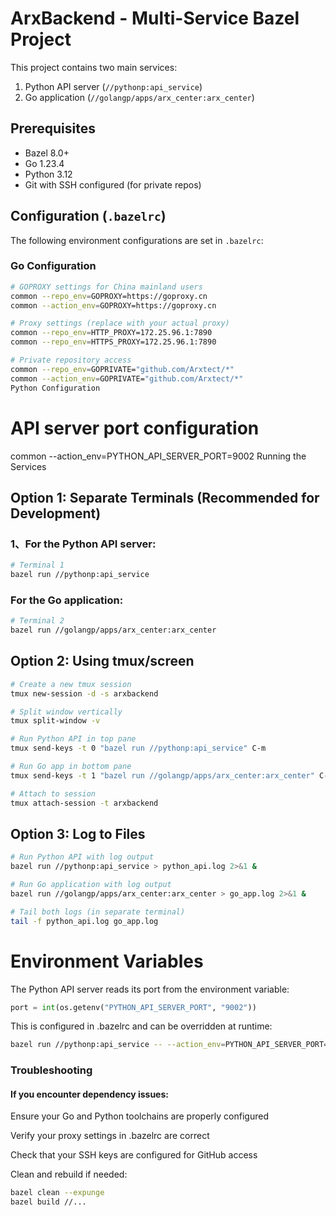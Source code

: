 # ArxBackend - Multi-Service Bazel Project

This project contains two main services:
1. Python API server (`//pythonp:api_service`)
2. Go application (`//golangp/apps/arx_center:arx_center`)

## Prerequisites

- Bazel 8.0+
- Go 1.23.4
- Python 3.12
- Git with SSH configured (for private repos)

## Configuration (`.bazelrc`)

The following environment configurations are set in `.bazelrc`:

### Go Configuration
```bash
# GOPROXY settings for China mainland users
common --repo_env=GOPROXY=https://goproxy.cn
common --action_env=GOPROXY=https://goproxy.cn

# Proxy settings (replace with your actual proxy)
common --repo_env=HTTP_PROXY=172.25.96.1:7890
common --repo_env=HTTPS_PROXY=172.25.96.1:7890

# Private repository access
common --repo_env=GOPRIVATE="github.com/Arxtect/*"
common --action_env=GOPRIVATE="github.com/Arxtect/*"
Python Configuration
```

# API server port configuration
common --action_env=PYTHON_API_SERVER_PORT=9002
Running the Services
## Option 1: Separate Terminals (Recommended for Development)
### 1、For the Python API server:

```bash
# Terminal 1
bazel run //pythonp:api_service
```
### For the Go application:

```bash
# Terminal 2
bazel run //golangp/apps/arx_center:arx_center
```

## Option 2: Using tmux/screen
```bash
# Create a new tmux session
tmux new-session -d -s arxbackend

# Split window vertically
tmux split-window -v

# Run Python API in top pane
tmux send-keys -t 0 "bazel run //pythonp:api_service" C-m

# Run Go app in bottom pane
tmux send-keys -t 1 "bazel run //golangp/apps/arx_center:arx_center" C-m

# Attach to session
tmux attach-session -t arxbackend
```

## Option 3: Log to Files
```bash
# Run Python API with log output
bazel run //pythonp:api_service > python_api.log 2>&1 &

# Run Go application with log output
bazel run //golangp/apps/arx_center:arx_center > go_app.log 2>&1 &

# Tail both logs (in separate terminal)
tail -f python_api.log go_app.log
```
# Environment Variables
The Python API server reads its port from the environment variable:

```python
port = int(os.getenv("PYTHON_API_SERVER_PORT", "9002"))
```

This is configured in .bazelrc and can be overridden at runtime:

```bash
bazel run //pythonp:api_service -- --action_env=PYTHON_API_SERVER_PORT=8080
```

### Troubleshooting
####  If you encounter dependency issues:

Ensure your Go and Python toolchains are properly configured

Verify your proxy settings in .bazelrc are correct

Check that your SSH keys are configured for GitHub access

Clean and rebuild if needed:

```bash
bazel clean --expunge
bazel build //...
```